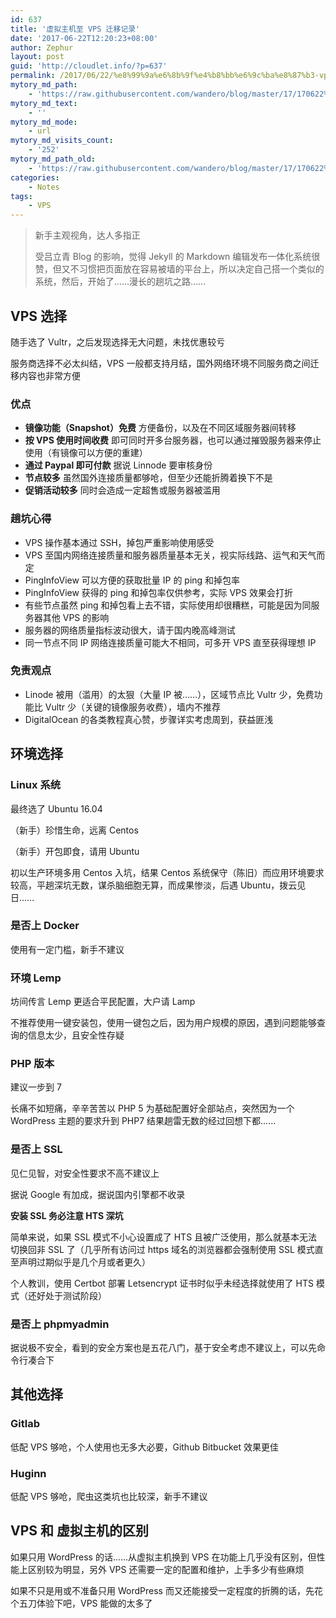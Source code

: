 ```yaml
---
id: 637
title: '虚拟主机至 VPS 迁移记录'
date: '2017-06-22T12:20:23+08:00'
author: Zephur
layout: post
guid: 'http://cloudlet.info/?p=637'
permalink: /2017/06/22/%e8%99%9a%e6%8b%9f%e4%b8%bb%e6%9c%ba%e8%87%b3-vps-%e8%bf%81%e7%a7%bb%e8%ae%b0%e5%bd%95/
mytory_md_path:
    - 'https://raw.githubusercontent.com/wandero/blog/master/17/170622%20%E8%99%9A%E6%8B%9F%E4%B8%BB%E6%9C%BA%E8%87%B3%20VPS%20%E8%BF%81%E7%A7%BB%E8%AE%B0%E5%BD%95.md'
mytory_md_text:
    - ''
mytory_md_mode:
    - url
mytory_md_visits_count:
    - '252'
mytory_md_path_old:
    - 'https://raw.githubusercontent.com/wandero/blog/master/17/170622%20%E8%99%9A%E6%8B%9F%E4%B8%BB%E6%9C%BA%E8%87%B3%20VPS%20%E8%BF%81%E7%A7%BB%E8%AE%B0%E5%BD%95.md'
categories:
    - Notes
tags:
    - VPS
---
```


> 新手主观视角，达人多指正
> 
> 受吕立青 Blog 的影响，觉得 Jekyll 的 Markdown 编辑发布一体化系统很赞，但又不习惯把页面放在容易被墙的平台上，所以决定自己搭一个类似的系统，然后，开始了……漫长的趟坑之路……

<!--more-->

## VPS 选择

随手选了 Vultr，之后发现选择无大问题，未找优惠较亏

服务商选择不必太纠结，VPS 一般都支持月结，国外网络环境不同服务商之间迁移内容也非常方便

### 优点

- **镜像功能（Snapshot）免费** 方便备份，以及在不同区域服务器间转移
- **按 VPS 使用时间收费** 即可同时开多台服务器，也可以通过摧毁服务器来停止使用（有镜像可以方便的重建）
- **通过 Paypal 即可付款** 据说 Linnode 要审核身份
- **节点较多** 虽然国外连接质量都够呛，但至少还能折腾着换下不是
- **促销活动较多** 同时会造成一定超售或服务器被滥用

### 趟坑心得

- VPS 操作基本通过 SSH，掉包严重影响使用感受
- VPS 至国内网络连接质量和服务器质量基本无关，视实际线路、运气和天气而定
- PingInfoView 可以方便的获取批量 IP 的 ping 和掉包率
- PingInfoView 获得的 ping 和掉包率仅供参考，实际 VPS 效果会打折
- 有些节点虽然 ping 和掉包看上去不错，实际使用却很糟糕，可能是因为同服务器其他 VPS 的影响
- 服务器的网络质量指标波动很大，请于国内晚高峰测试
- 同一节点不同 IP 网络连接质量可能大不相同，可多开 VPS 直至获得理想 IP

### 免责观点

- Linode 被用（滥用）的太狠（大量 IP 被……），区域节点比 Vultr 少，免费功能比 Vultr 少（关键的镜像服务收费），墙内不推荐
- DigitalOcean 的各类教程真心赞，步骤详实考虑周到，获益匪浅

## 环境选择

### Linux 系统

最终选了 Ubuntu 16.04

（新手）珍惜生命，远离 Centos

（新手）开包即食，请用 Ubuntu

初以生产环境多用 Centos 入坑，结果 Centos 系统保守（陈旧）而应用环境要求较高，平趟深坑无数，谋杀脑细胞无算，而成果惨淡，后遇 Ubuntu，拨云见日……

### 是否上 Docker

使用有一定门槛，新手不建议

### 环境 Lemp

坊间传言 Lemp 更适合平民配置，大户请 Lamp

不推荐使用一键安装包，使用一键包之后，因为用户规模的原因，遇到问题能够查询的信息太少，且安全性存疑

### PHP 版本

建议一步到 7

长痛不如短痛，辛辛苦苦以 PHP 5 为基础配置好全部站点，突然因为一个 WordPress 主题的要求升到 PHP7 结果趟雷无数的经过回想下都……

### 是否上 SSL

见仁见智，对安全性要求不高不建议上

据说 Google 有加成，据说国内引擎都不收录

**安装 SSL 务必注意 HTS 深坑**

简单来说，如果 SSL 模式不小心设置成了 HTS 且被广泛使用，那么就基本无法切换回非 SSL 了（几乎所有访问过 https 域名的浏览器都会强制使用 SSL 模式直至声明过期似乎是几个月或者更久）

个人教训，使用 Certbot 部署 Letsencrypt 证书时似乎未经选择就使用了 HTS 模式（还好处于测试阶段）

### 是否上 phpmyadmin

据说极不安全，看到的安全方案也是五花八门，基于安全考虑不建议上，可以先命令行凑合下

## 其他选择

### Gitlab

低配 VPS 够呛，个人使用也无多大必要，Github Bitbucket 效果更佳

### Huginn

低配 VPS 够呛，爬虫这类坑也比较深，新手不建议

## VPS 和 虚拟主机的区别

如果只用 WordPress 的话……从虚拟主机换到 VPS 在功能上几乎没有区别，但性能上区别较为明显，另外 VPS 还需要一定的配置和维护，上手多少有些麻烦

如果不只是用或不准备只用 WordPress 而又还能接受一定程度的折腾的话，先花个五刀体验下吧，VPS 能做的太多了